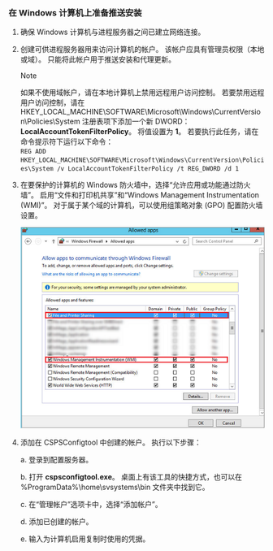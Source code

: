 ### <a name="prepare-for-a-push-installation-on-a-windows-computer"></a>在 Windows 计算机上准备推送安装

1. 确保 Windows 计算机与进程服务器之间已建立网络连接。
2. 创建可供进程服务器用来访问计算机的帐户。 该帐户应具有管理员权限（本地或域）。 只能将此帐户用于推送安装和代理更新。

   > [!NOTE]
   > 如果不使用域帐户，请在本地计算机上禁用远程用户访问控制。 若要禁用远程用户访问控制，请在 HKEY_LOCAL_MACHINE\SOFTWARE\Microsoft\Windows\CurrentVersion\Policies\System 注册表项下添加一个新 DWORD：**LocalAccountTokenFilterPolicy**。 将值设置为 **1**。 若要执行此任务，请在命令提示符下运行以下命令：  
   > `REG ADD HKEY_LOCAL_MACHINE\SOFTWARE\Microsoft\Windows\CurrentVersion\Policies\System /v LocalAccountTokenFilterPolicy /t REG_DWORD /d 1`
   >
   >
3. 在要保护的计算机的 Windows 防火墙中，选择“允许应用或功能通过防火墙”。 启用“文件和打印机共享”和“Windows Management Instrumentation (WMI)”。 对于属于某个域的计算机，可以使用组策略对象 (GPO) 配置防火墙设置。

   ![防火墙设置](./media/site-recovery-prepare-push-install-mob-svc-win/mobility1.png)

4. 添加在 CSPSConfigtool 中创建的帐户。 执行以下步骤：

    a. 登录到配置服务器。

    b. 打开 **cspsconfigtool.exe**。 桌面上有该工具的快捷方式，也可以在 %ProgramData%\home\svsystems\bin 文件夹中找到它。

    c. 在“管理帐户”选项卡中，选择“添加帐户”。

    d. 添加已创建的帐户。

    e. 输入为计算机启用复制时使用的凭据。
<!--Update_Description: wording update-->
<!--ms.date: 03/05/2018-->